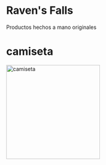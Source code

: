 # Raven's Falls

<!DOCTYPE html>
<html lang="es">
<head>
    <meta charset="UTF-8">
    <meta name="viewport" content="width=device-width, initial-scale=1.0">
    Productos hechos a mano originales 
</head>
<body>
<main>
      <h1>camiseta</h1>
      <img
        src="https://cdn.palbincdn.com/users/27297/images/p_CA6550_01_1_1-1523608727-1549391463.jpg"
        alt="camiseta"
        width="250"
      />
    </main>
        
</body>
</html>
